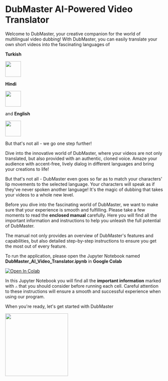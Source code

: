 # DubMaster AI-Powered Video Translator

Welcome to DubMaster, your creative companion for the world of multilingual video dubbing! With DubMaster, you can easily translate your own short videos into the fascinating languages of 

**Turkish**

<img src="https://em-content.zobj.net/source/emojione/151/flag-for-turkey_1f1f9-1f1f7.png" width=50>

**Hindi** 


<img src="https://em-content.zobj.net/source/emojione/151/flag-for-india_1f1ee-1f1f3.png" width=50>

and **English** 

<img src="https://em-content.zobj.net/source/emojione/151/flag-for-united-states_1f1fa-1f1f8.png" width=50>

But that's not all - we go one step further!


Dive into the innovative world of DubMaster, where your videos are not only translated, but also provided with an authentic, cloned voice. Amaze your audience with accent-free, lively dialog in different languages and bring your creations to life!

But that's not all - DubMaster even goes so far as to match your characters' lip movements to the selected language. Your characters will speak as if they've never spoken another language! It's the magic of dubbing that takes your videos to a whole new level.

Before you dive into the fascinating world of DubMaster, we want to make sure that your experience is smooth and fulfilling. Please take a few moments to read the **enclosed manual** carefully. Here you will find all the important information and instructions to help you unleash the full potential of DubMaster.

The manual not only provides an overview of DubMaster's features and capabilities, but also detailed step-by-step instructions to ensure you get the most out of every feature. 

To run the application, please open the Jupyter Notebook named **DubMaster_AI_Video_Translator.ipynb** in **Google Colab** 

<a href="https://github.com/Merve-Altuntas/DubMaster-AI_Powered_Video_Translator/blob/main/DubMaster_AI_Video_Translator.ipynb" target="_parent"><img src="https://colab.research.google.com/assets/colab-badge.svg" alt="Open In Colab"/></a>

In this Jupyter Notebook you will find all the **important information** marked with `⚠️` that you should consider before running each cell. Careful attention to these instructions will ensure a smooth and successful experience when using our program. 

When you're ready, let's get started with DubMaster

<img src="https://cdn.dribbble.com/users/835519/screenshots/2651153/media/88df4e54e2a63400c340a18eaaab06e9.gif" width=200>

